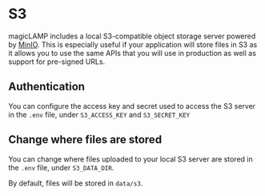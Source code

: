 # S3

magicLAMP includes a local S3-compatible object storage server powered by
[MinIO](https://min.io/). This is especially useful if your application
will store files in S3 as it allows you to use the same APIs that you
will use in production as well as support for pre-signed URLs.

## Authentication

You can configure the access key and secret used to access the S3 server in the
`.env` file, under `S3_ACCESS_KEY` and `S3_SECRET_KEY`

## Change where files are stored

You can change where files uploaded to your local S3 server are stored in the 
`.env` file, under `S3_DATA_DIR`.

By default, files will be stored in `data/s3`.